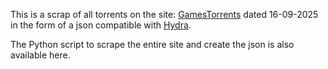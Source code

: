 This is a scrap of all torrents on the site: [GamesTorrents](https://www.gamestorrents.app/) dated 16-09-2025
in the form of a json compatible with [Hydra](https://github.com/hydralauncher/hydra).

The Python script to scrape the entire site and create the json is also available here.